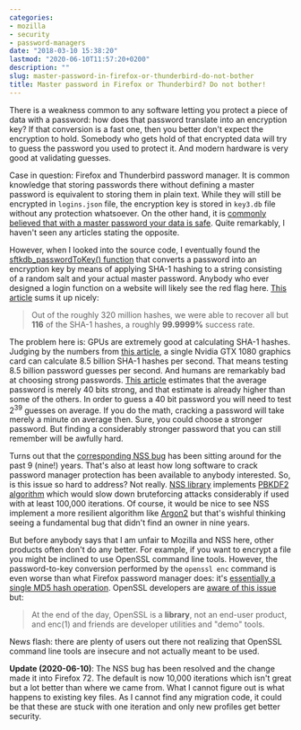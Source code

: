 ```yaml
---
categories:
- mozilla
- security
- password-managers
date: "2018-03-10 15:38:20"
lastmod: "2020-06-10T11:57:20+0200"
description: ""
slug: master-password-in-firefox-or-thunderbird-do-not-bother
title: Master password in Firefox or Thunderbird? Do not bother!
---
```


There is a weakness common to any software letting you protect a piece of data with a password: how does that password translate into an encryption key? If that conversion is a fast one, then you better don't expect the encryption to hold. Somebody who gets hold of that encrypted data will try to guess the password you used to protect it. And modern hardware is very good at validating guesses.

Case in question: Firefox and Thunderbird password manager. It is common knowledge that storing passwords there without defining a master password is equivalent to storing them in plain text. While they will still be encrypted in `logins.json` file, the encryption key is stored in `key3.db` file without any protection whatsoever. On the other hand, it is [commonly believed that with a master password your data is safe](https://security.stackexchange.com/a/413/4778). Quite remarkably, I haven't seen any articles stating the opposite.

However, when I looked into the source code, I eventually found the [sftkdb_passwordToKey() function](https://dxr.mozilla.org/mozilla-central/rev/415e9b18ca2a1532086d5e2d5d21343cd004b5fd/security/nss/lib/softoken/sftkpwd.c#54) that converts a password into an encryption key by means of applying SHA-1 hashing to a string consisting of a random salt and your actual master password. Anybody who ever designed a login function on a website will likely see the red flag here. [This article](http://cynosureprime.blogspot.de/2017/08/320-million-hashes-exposed.html) sums it up nicely:

> Out of the roughly 320 million hashes, we were able to recover all but **116** of the SHA-1 hashes, a roughly **99.9999%** success rate.

The problem here is: GPUs are extremely good at calculating SHA-1 hashes. Judging by the numbers from [this article](https://blog.codinghorror.com/hacker-hack-thyself/), a single Nvidia GTX 1080 graphics card can calculate 8.5 billion SHA-1 hashes per second. That means testing 8.5 billion password guesses per second. And humans are remarkably bad at choosing strong passwords. [This article](http://research.microsoft.com/pubs/74164/www2007.pdf) estimates that the average password is merely 40 bits strong, and that estimate is already higher than some of the others. In order to guess a 40 bit password you will need to test 2<sup>39</sup> guesses on average. If you do the math, cracking a password will take merely a minute on average then. Sure, you could choose a stronger password. But finding a considerably stronger password that you can still remember will be awfully hard.

Turns out that the [corresponding NSS bug](https://bugzilla.mozilla.org/show_bug.cgi?id=524403) has been sitting around for the past 9 (nine!) years. That's also at least how long software to crack password manager protection has been available to anybody interested. So, is this issue so hard to address? Not really. [NSS library](https://developer.mozilla.org/en-US/docs/Mozilla/Projects/NSS) implements [PBKDF2 algorithm](https://en.wikipedia.org/wiki/PBKDF2) which would slow down bruteforcing attacks considerably if used with at least 100,000 iterations. Of course, it would be nice to see NSS implement a more resilient algorithm like [Argon2](https://en.wikipedia.org/wiki/Argon2) but that's wishful thinking seeing a fundamental bug that didn't find an owner in nine years.

But before anybody says that I am unfair to Mozilla and NSS here, other products often don't do any better. For example, if you want to encrypt a file you might be inclined to use OpenSSL command line tools. However, the password-to-key conversion performed by the `openssl enc` command is even worse than what Firefox password manager does: it's [essentially a single MD5 hash operation](https://cryptosense.com/weak-key-derivation-in-openssl/). OpenSSL developers are [aware of this issue](https://www.mail-archive.com/openssl-users@openssl.org/msg59487.html) but:

> At the end of the day, OpenSSL is a **library**, not an end-user product, and enc(1) and friends are developer utilities and "demo" tools.

News flash: there are plenty of users out there not realizing that OpenSSL command line tools are insecure and not actually meant to be used.

**Update (2020-06-10)**: The NSS bug has been resolved and the change made it into Firefox 72. The default is now 10,000 iterations which isn't great but a lot better than where we came from. What I cannot figure out is what happens to existing key files. As I cannot find any migration code, it could be that these are stuck with one iteration and only new profiles get better security.
